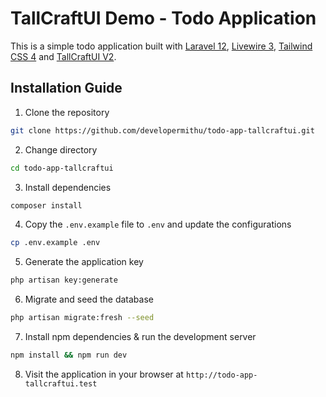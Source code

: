 # TallCraftUI Demo - Todo Application

This is a simple todo application built with [Laravel 12](https://laravel.com), [Livewire 3](https://laravel-livewire.com), [Tailwind CSS 4](https://tailwindcss.com) and [TallCraftUI V2](https://tallcraftui.developermithu.com).

## Installation Guide

1. Clone the repository

```bash
git clone https://github.com/developermithu/todo-app-tallcraftui.git
```

2. Change directory

```bash
cd todo-app-tallcraftui
```

3. Install dependencies

```bash
composer install
```

4. Copy the `.env.example` file to `.env` and update the configurations

```bash
cp .env.example .env
```

5. Generate the application key

```bash
php artisan key:generate
```

6. Migrate and seed the database

```bash
php artisan migrate:fresh --seed
```

7. Install npm dependencies & run the development server

```bash
npm install && npm run dev
```

8. Visit the application in your browser at `http://todo-app-tallcraftui.test`